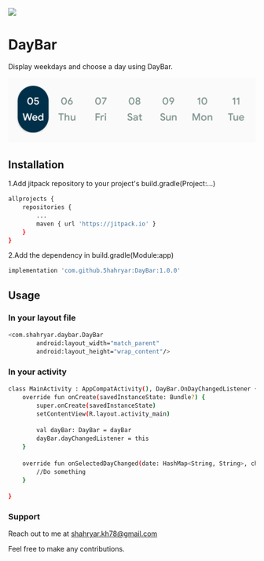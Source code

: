 [![](https://jitpack.io/v/5hahryar/DayBar.svg)](https://jitpack.io/#5hahryar/DayBar)
# DayBar

Display weekdays and choose a day using DayBar.

![alt text](https://github.com/5hahryar/DayBar/blob/master/Screenshot.png?raw=true)

## Installation

1.Add jitpack repository to your project's build.gradle(Project:...)
```bash
allprojects {
	repositories {
		...
		maven { url 'https://jitpack.io' }
	}
}
  ```
2.Add the dependency in build.gradle(Module:app)
```bash
implementation 'com.github.5hahryar:DayBar:1.0.0'
```

## Usage

### In your layout file
```bash
<com.shahryar.daybar.DayBar
        android:layout_width="match_parent"
        android:layout_height="wrap_content"/>
```
### In your activity
```bash 
class MainActivity : AppCompatActivity(), DayBar.OnDayChangedListener {
    override fun onCreate(savedInstanceState: Bundle?) {
        super.onCreate(savedInstanceState)
        setContentView(R.layout.activity_main)
	
        val dayBar: DayBar = dayBar
        dayBar.dayChangedListener = this
    }

    override fun onSelectedDayChanged(date: HashMap<String, String>, chip: DayBarChip) {
        //Do something
    }

}
```

### Support
Reach out to me at shahryar.kh78@gmail.com

Feel free to make any contributions.
